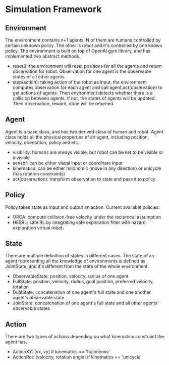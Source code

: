 # Simulation Framework
## Environment
The environment contains n+1 agents. N of them are humans controlled by certain unknown
policy. The other is robot and it's controlled by one known policy.
The environment is built on top of OpenAI gym library, and has implemented two abstract methods.
* reset(): the environment will reset positions for all the agents and return observation 
for robot. Observation for one agent is the observable states of all other agents.
* step(action): taking action of the robot as input, the environment computes observation
for each agent and call agent.act(observation) to get actions of agents. Then environment detects
whether there is a collision between agents. If not, the states of agents will be updated. Then 
observation, reward, done will be returned.


## Agent
Agent is a base class, and has two derived class of human and robot. Agent class holds
all the physical properties of an agent, including position, velocity, orientation, policy and etc.
* visibility: humans are always visible, but robot can be set to be visible or invisible
* sensor: can be either visual input or coordinate input
* kinematics: can be either holonomic (move in any direction) or unicycle (has rotation constraints)
* act(observation): transform observation to state and pass it to policy


## Policy
Policy takes state as input and output an action. Current available policies:
* ORCA: compute collision-free velocity under the reciprocal assumption
* HESRL: safe RL by integrating safe exploration filter with hazard exploration virtual robot.


## State
There are multiple definition of states in different cases. The state of an agent representing all
the knowledge of environments is defined as JointState, and it's different from the state of the whole environment.
* ObservableState: position, velocity, radius of one agent
* FullState: position, velocity, radius, goal position, preferred velocity, rotation
* DualState: concatenation of one agent's full state and one another agent's observable state
* JoinState: concatenation of one agent's full state and all other agents' observable states 


## Action
There are two types of actions depending on what kinematics constraint the agent has.
* ActionXY: (vx, vy) if kinematics == 'holonomic'
* ActionRot: (velocity, rotation angle) if kinematics == 'unicycle'